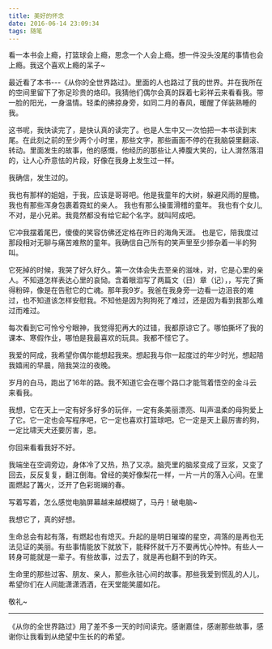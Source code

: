 ```yaml
---
title: 美好的怀念
date: 2016-06-14 23:09:34
tags: 随笔
---
```


看一本书会上瘾，打篮球会上瘾，思念一个人会上瘾。想一件没头没尾的事情也会上瘾。我这个喜欢上瘾的呆子~

最近看了本书---《从你的全世界路过》。里面的人也路过了我的世界。并在我所在的空间里留下了弥足珍贵的烙印。我猜他们偶尔会真的踩着七彩祥云来看看我。带一脸的阳光，一身温情。轻柔的拂掠身旁，如同二月的春风，暖醒了佯装熟睡的我。

这书呢，我快读完了，是快认真的读完了。也是人生中又一次怕把一本书读到末尾。在此刻之前的至少两个小时里，那些文字，那些画面不停的在我脑袋里翻滚、转动。里面发生的故事，他的感慨，他经历的那些让人捧腹大笑的，让人潸然落泪的，让人心乔意怯的片段，好像在我身上发生过一样。

我确信，发生过的。

我也有那样的姐姐，于我，应该是哥哥吧。他是我童年的大树，躲避风雨的屋檐。
我也有那些浑身包裹着霓虹的亲人。
我也有那么操蛋滑稽的童年。
我也有个女儿,不对，是小兄弟。我竟然都没有给它起个名字。就叫阿成吧。

它冲我摆着尾巴，傻傻的笑容仿佛还定格在昨日的海角天涯。
也是它，陪我度过那段相对无聊与痛苦难熬的童年。我确信自己所有的笑声里至少掺杂着一半的狗叫。

它死掉的时候，我哭了好久好久。第一次体会失去至亲的滋味，对，它是心里的亲人。不知道怎样表达心里的哀恸。含着眼泪写了两篇文（日）章（记），，写完了撕得粉碎，像是在告慰它的亡魂。那年我9岁。我爸在我身旁一边看一边沮丧的难过，也不知道该怎样安慰我。不知他是因为狗狗死了难过，还是因为看到我那么难过而难过。

每次看到它可怜兮兮眼神，我觉得犯再大的过错，我都原谅它了。哪怕撕坏了我的课本、寒假作业，哪怕是我最喜欢的玩具。我都不怪它了。

我爱的阿成，我希望你偶尔能想起我来。想起我与你一起度过的年少时光，想起陪我嬉闹的早晨，陪我哭泣的夜晚。

岁月的白马，跑出了16年的路。我不知道它会在哪个路口才能驾着悟空的金斗云来看我。

我想，它在天上一定有好多好多的玩伴，一定有条美丽漂亮、叫声温柔的母狗爱上了它。它一定也会写程序吧，它一定也喜欢打篮球吧。它一定是天上最厉害的狗，一定比啸天犬还要厉害，恩。

你回来看看我好不好。

我端坐在空调旁边，身体冷了又热，热了又凉。脑壳里的脑浆变成了豆浆，又变了回去，反反复复，翻江倒海。曾经的美好像梨花一样，一片一片的落入心间。在里面燃起了篝火，泛开了色彩斑斓的春。

写着写着，怎么感觉电脑屏幕越来越模糊了，马丹！破电脑~

我想它了，真的好想。

生命总会有起有落，有燃起也有熄灭。升起的是明日璀璨的星空，凋落的是再也无法见证的美丽。有些事情能放下就放下，能释怀就千万不要再忧心忡忡。有些人一转身可能就是一辈子。有些故事，过去了，就是再也翻不到的昨天。

生命里的那些过客、朋友、亲人，那些永驻心间的故事。那些我爱到慌乱的人儿，希望你们在人间能潇潇洒洒，在天堂能笑靥如花。

敬礼~

------
《从你的全世界路过》用了差不多一天的时间读完。感谢嘉佳，感谢那些故事，感谢你让我看到从绝望中生长的的希望。